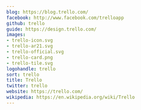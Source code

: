 ```yaml
---
blog: https://blog.trello.com/
facebook: http://www.facebook.com/trelloapp
github: trello
guide: https://design.trello.com/
images:
- trello-icon.svg
- trello-ar21.svg
- trello-official.svg
- trello-card.png
- trello-tile.svg
logohandle: trello
sort: trello
title: Trello
twitter: trello
website: https://trello.com/
wikipedia: https://en.wikipedia.org/wiki/Trello
---
```


